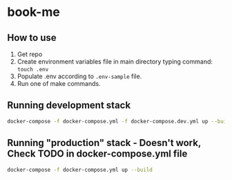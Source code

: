 # **book-me**

## How to use

1. Get repo
2. Create environment variables file in main directory typing command: `touch .env`
3. Populate .env according to `.env-sample` file.
4. Run one of make commands.

## Running development stack

``` sh
docker-compose -f docker-compose.yml -f docker-compose.dev.yml up --build
```

## Running "production" stack - Doesn't work, Check TODO in docker-compose.yml file

``` sh
docker-compose -f docker-compose.yml up --build
```